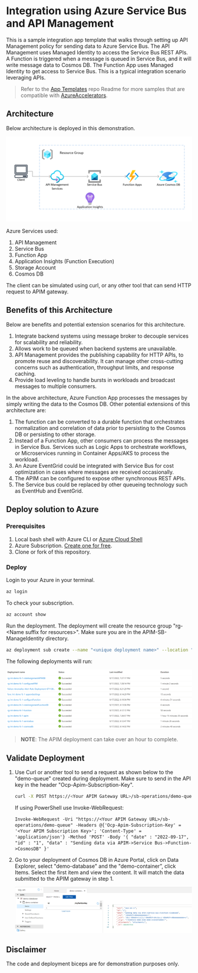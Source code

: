# Integration using Azure Service Bus and API Management

This is a sample integration app template that walks through setting up API Management policy for sending data to Azure Service Bus. The API Management uses Managed Identity to access the Service Bus REST APIs. A Function is triggered when a message is queued in Service Bus, and it will write message data to Cosmos DB. The Function App uses Managed Identity to get access to Service Bus. This is a typical integration scenario leveraging APIs.

> Refer to the [App Templates](https://github.com/microsoft/App-Templates) repo Readme for more samples that are compatible with [AzureAccelerators](https://github.com/Azure/azure-dev/).

## Architecture
Below architecture is deployed in this demonstration.

![Integration Architecture](media/s8.png)

Azure Services used:

1. API Management
1. Service Bus
1. Function App
1. Application Insights (Function Execution)
1. Storage Account
1. Cosmos DB

The client can be simulated using curl, or any other tool that can send HTTP request to APIM gateway.

## Benefits of this Architecture

Below are benefits and potential extension scenarios for this architecture.

1. Integrate backend systems using message broker to decouple services for scalability and reliability. 
1. Allows work to be queued when backend systems are unavailable.
1. API Management provides the publishing capability for HTTP APIs, to promote reuse and discoverability. It can manage other cross-cutting concerns such as authentication, throughput limits, and response caching.
1. Provide load leveling to handle bursts in workloads and broadcast messages to multiple consumers.

In the above architecture, Azure Function App processes the messages by simply writing the data to the Cosmos DB. 
Other potential extensions of this architecture are:

1. The function can be converted to a durable function that orchestrates normalization and correlation of data prior to persisting to the Cosmos DB or persisting to other storage.
1. Instead of a Function App, other consumers can process the messages in Service Bus. Services such as Logic Apps to orchestrate workflows, or Microservices running in Container Apps/AKS to process the workload.
1. An Azure EventGrid could be integrated with Service Bus for cost optimization in cases where messages are received occasionally.
1. The APIM can be configured to expose other synchronous REST APIs.
1. The Service bus could be replaced by other queueing technology such as EventHub and EventGrid.

## Deploy solution to Azure

### Prerequisites

1. Local bash shell with Azure CLI or [Azure Cloud Shell](https://ms.portal.azure.com/#cloudshell/)
1. Azure Subscription. [Create one for free](https://azure.microsoft.com/en-us/free/).
1. Clone or fork of this repository.

### Deploy

Login to your Azure in your terminal.

```bash
az login
```

To check your subscription.

```bash
az account show
```

Run the deployment. The deployment will create the resource group "rg-\<Name suffix for resources\>". Make sure you are in the APIM-SB-ManageIdentity directory.

```bash
az deployment sub create --name "<unique deployment name>" --location "<Your Chosen Location>" --template-file infra/main.bicep --parameters name="<Name suffix for resources>" publisherEmail="<Publisher Email for APIM>" publisherName="<Publisher Name for APIM>" 
```

The following deployments will run:

![deployment times](media/s9.png)

>**NOTE**: The APIM deployment can take over an hour to complete.

## Validate Deployment

1. Use Curl or another tool to send a request as shown below to the "demo-queue" created during deployment. Make sure to send in the API key in the header "Ocp-Apim-Subscription-Key".

    ```bash
    curl -X POST https://<Your APIM Gateway URL>/sb-operations/demo-queue -H 'Ocp-Apim-Subscription-Key:<Your APIM Subscription Key>' -H 'Content-Type: application/json' -d '{ "date" : "2022-09-17", "id" : "1", "data" : "Sending data via APIM->Service Bus->Function->CosmosDB" }'
    ```
    If using PowerShell use Invoke-WebRequest:

    ```
    Invoke-WebRequest -Uri "https://<Your APIM Gateway URL>/sb-operations/demo-queue" -Headers @{'Ocp-Apim-Subscription-Key' = '<Your APIM Subscription Key>'; 'Content-Type' = 'application/json'} -Method 'POST' -Body '{ "date" : "2022-09-17", "id" : "1", "data" : "Sending data via APIM->Service Bus->Function->CosmosDB" }'
    ```

1. Go to your deployment of Cosmos DB in Azure Portal, click on Data Explorer, select "demo-database" and the "demo-container”, click Items. Select the first item and view the content. It will match the data submitted to the APIM gateway in step 1.
    
    ![Data in Cosmos DB](media/s10.png)

## Disclaimer

The code and deployment biceps are for demonstration purposes only.


